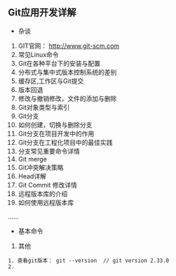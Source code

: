 ## Git应用开发详解
- 杂谈
1. GIT官网： http://www.git-scm.com
2. 常见Linux命令
3. Git在各种平台下的安装与配置
4. 分布式与集中式版本控制系统的差别
5. 缓存区,工作区与Git提交
6. 版本回退
7. 修改与撤销修改，文件的添加与删除
8. Git对象类型与索引
9. Git分支
10. 如何创建，切换与删除分支
11. Git分支在项目开发中的作用
12. Git分支在工程化项目中的最佳实践
13. 分支常见重要命令详情
14. Git merge
15. Git冲突解决策略
16. Head详解
17. Git Commit 修改详情
18. 远程版本库的介绍
19. 如何使用远程版本库

......
- 基本命令
1. 其他
```
1. 查看git版本： git --version  // git version 2.33.0
2. 
```
